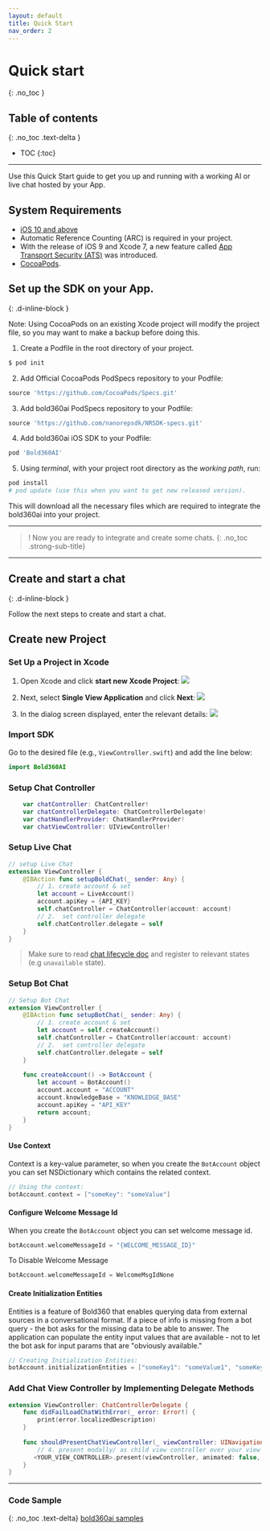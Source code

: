```yaml
---
layout: default
title: Quick Start
nav_order: 2
---
```


# Quick start
{: .no_toc }

## Table of contents
{: .no_toc .text-delta }

- TOC
{:toc}

---

Use this Quick Start guide to get you up and running with a working AI or live chat hosted by your App.   

## System Requirements  

* [iOS 10 and above](https://developer.apple.com/library/archive/releasenotes/General/WhatsNewIniOS/Articles/iOS10.html#//apple_ref/doc/uid/TP40017084-SW1)
* Automatic Reference Counting (ARC) is required in your project.
* With the release of iOS 9 and Xcode 7, a new feature called [App Transport Security (ATS)](https://developer.apple.com/library/content/documentation/General/Reference/InfoPlistKeyReference/Articles/CocoaKeys.html#//apple_ref/doc/uid/TP40009251-SW35) was introduced.
* [CocoaPods](https://guides.cocoapods.org/using/getting-started.html).
</sub>


## Set up the SDK on your App.
{: .d-inline-block }

Note: Using CocoaPods on an existing Xcode project will modify the project file, so you may want to make a backup before doing this.

1. Create a Podfile in the root directory of your project.

```sh
$ pod init
```

2. Add Official CocoaPods PodSpecs repository to your Podfile:

```ruby
source 'https://github.com/CocoaPods/Specs.git'
```

3. Add bold360ai PodSpecs repository to your Podfile:

```ruby
source 'https://github.com/nanorepsdk/NRSDK-specs.git'
```

4. Add bold360ai iOS SDK to your Podfile:
    
```ruby
pod 'Bold360AI'
```

5. Using *terminal*, with your project root directory as the *working path*, run:

```ruby
pod install
# pod update (use this when you want to get new released version).
```

This will download all the necessary files which are required to integrate the bold360ai into your project.

---

> ! Now you are ready to integrate and create some chats.
{: .no_toc .strong-sub-title}

---

## Create and start a chat  
{: .d-inline-block }

Follow the next steps to create and start a chat.

## Create new Project  

### Set Up a Project in Xcode  

1. Open Xcode and click **start new Xcode Project**:
        ![](images/iOS/conversation/newProj.png)

2. Next, select **Single View Application** and click **Next**:
        ![](images/iOS/conversation/singleView.png)

3. In the dialog screen displayed, enter the relevant details:
        ![](images/iOS/conversation/projDetails.png)

### Import SDK

Go to the desired file (e.g., `ViewController.swift`) and add the line below:

```swift
import Bold360AI
```

### Setup Chat Controller

```swift
    var chatController: ChatController!
    var chatControllerDelegate: ChatControllerDelegate!
    var chatHandlerProvider: ChatHandlerProvider!
    var chatViewController: UIViewController!
```

### Setup Live Chat

```swift
// setup Live Chat
extension ViewController {
    @IBAction func setupBoldChat(_ sender: Any) {
        // 1. create account & set
        let account = LiveAccount()
        account.apiKey = {API_KEY}
        self.chatController = ChatController(account: account)
        // 2.  set controller delegate
        self.chatController.delegate = self
    }
}
```

>Make sure to read [chat lifecycle doc](https://developer.bold360.com/help/EN/Bold360API/Bold360API/c_sdk_combined_ios_adv_chat_lifecycle.html) and register to relevant states (e.g `unavailable` state).

### Setup Bot Chat

```swift
// Setup Bot Chat
extension ViewController {
    @IBAction func setupBotChat(_ sender: Any) {
        // 1. create account & set
        let account = self.createAccount()
        self.chatController = ChatController(account: account)
        // 2.  set controller delegate
        self.chatController.delegate = self
    }
    
    func createAccount() -> BotAccount {
        let account = BotAccount()
        account.account = "ACCOUNT"
        account.knowledgeBase = "KNOWLEDGE_BASE"
        account.apiKey = "API_KEY"
        return account;
    }
}
```

#### Use Context

Context is a key-value parameter, so when you create the `BotAccount` object you can set NSDictionary which contains the related context.

``` swift
// Using the context:
botAccount.context = ["someKey": "someValue"]
```

#### Configure Welcome Message Id

When you create the `BotAccount` object you can set welcome message id.

```swift
botAccount.welcomeMessageId = "{WELCOME_MESSAGE_ID}"
```

To Disable Welcome Message 

```swift
botAccount.welcomeMessageId = WelcomeMsgIdNone
```

#### Create Initialization Entities

Entities is a feature of Bold360 that enables querying data from external sources in a conversational format.
If a piece of info is missing from a bot query - the bot asks for the missing data to be able to answer.
The application can populate the entity input values that are available - not to let the bot ask for input params that are "obviously available."

``` swift
// Creating Initialization Entities:
botAccount.initializationEntities = ["someKey1": "someValue1", "someKey1": "someValue2"]
```

### Add Chat View Controller by Implementing Delegate Methods  

```swift
extension ViewController: ChatControllerDelegate {
    func didFailLoadChatWithError(_ error: Error!) {
        print(error.localizedDescription)
    }
    
    func shouldPresentChatViewController(_ viewController: UINavigationController!) {
        // 4. present modally/ as child view controller over your view controller. 
       <YOUR_VIEW_CONTROLLER>.present(viewController, animated: false, completion: nil)
    }
}
```
    

---

### Code Sample
{: .no_toc .text-delta}
[bold360ai samples](https://github.com/bold360ai/bold360-mobile-samples-ios)
